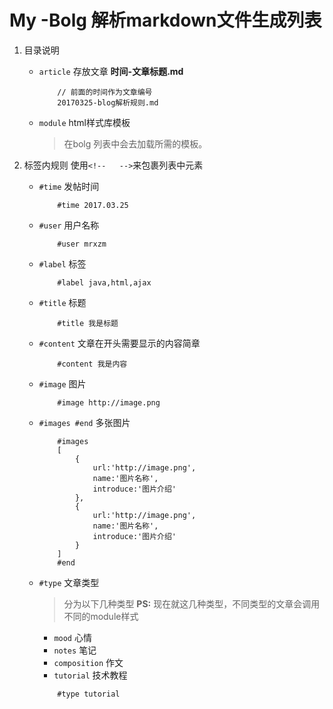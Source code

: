 <!--
备注： 读取文件内容

#time 2017.03.25
#user mrxzm
#label markdown,文档
#title 解析markdown文件生成列表规则
#content 我的博客文章使用markdown工具来编辑，相对于纯html来说更方便编辑。主页使用的效果就会比较难对应上，只能我自己来解析markdown文件把文章内容放到列表页上。写个文章把解析规则记录写来，忘记了再来看看...
#image http://image.png
#type tutorial
-->
# My -Bolg 解析markdown文件生成列表

1. 目录说明
    * `article` 存放文章 **时间-文章标题.md**
        ```
            // 前面的时间作为文章编号
            20170325-blog解析规则.md
        ```
    * `module` html样式库模板
        > 在bolg 列表中会去加载所需的模板。
    
    

2. 标签内规则 使用``<!--   -->``来包裹列表中元素

    * `#time` 发帖时间
        ```
            #time 2017.03.25
        ```
    * `#user` 用户名称
        ```
            #user mrxzm
        ```
    * `#label` 标签
        ```
            #label java,html,ajax
        ```
    * `#title` 标题
        ```
            #title 我是标题
        ```
    * `#content` 文章在开头需要显示的内容简章
        ```
            #content 我是内容
        ```
    * `#image` 图片
        ```
            #image http://image.png
        ```
    * `#images #end` 多张图片
        ```
            #images
            [
                {
                    url:'http://image.png',
                    name:'图片名称',
                    introduce:'图片介绍'
                },
                {
                    url:'http://image.png',
                    name:'图片名称',
                    introduce:'图片介绍'
                }
            ]
            #end
        ```
    * `#type` 文章类型
        >分为以下几种类型 **PS:** 现在就这几种类型，不同类型的文章会调用不同的module样式
        + `mood` 心情
        + `notes` 笔记
        + `composition` 作文
        + `tutorial` 技术教程
        ```
            #type tutorial
        ```
        

